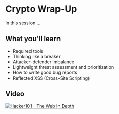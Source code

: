 Crypto Wrap-Up
==============

In this session ...

What you'll learn
-----------------

- Required tools
- Thinking like a breaker
- Attacker-defender imbalance
- Lightweight threat assessment and prioritization
- How to write good bug reports
- Reflected XSS (Cross-Site Scripting)

Video
-----

[![Hacker101 - The Web In Depth](https://img.youtube.com/vi/Zj6Z4QMzObE/0.jpg)](https://www.youtube.com/watch?v=Zj6Z4QMzObE)

